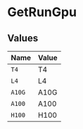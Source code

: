 # GetRunGpu


## Values

| Name   | Value  |
| ------ | ------ |
| `T4`   | T4     |
| `L4`   | L4     |
| `A10G` | A10G   |
| `A100` | A100   |
| `H100` | H100   |
